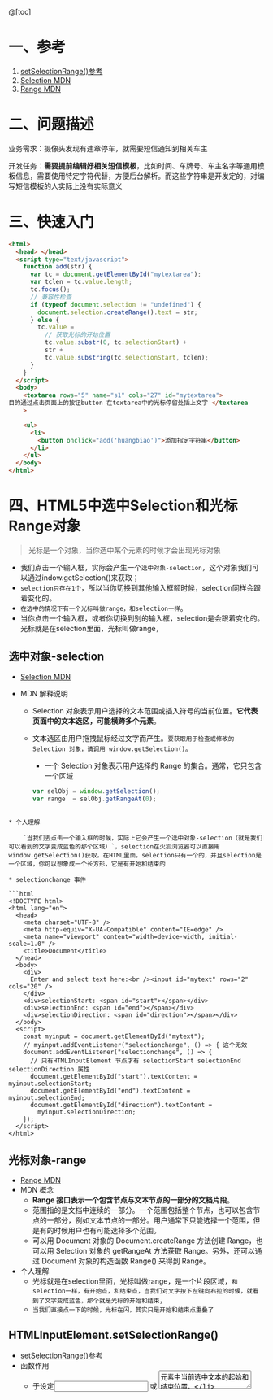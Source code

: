 @[toc]

# 一、参考
1. [setSelectionRange()参考](https://developer.mozilla.org/zh-CN/docs/Web/API/HTMLInputElement/setSelectionRange)
2. [Selection MDN](https://developer.mozilla.org/zh-CN/docs/Web/API/Selection)
3. [Range MDN](https://developer.mozilla.org/zh-CN/docs/Web/API/Range)

# 二、问题描述

业务需求：摄像头发现有违章停车，就需要短信通知到相关车主

开发任务：**需要提前编辑好相关短信模板**，比如时间、车牌号、车主名字等通用模板信息，需要使用特定字符代替，方便后台解析。而这些字符串是开发定的，对编写短信模板的人实际上没有实际意义

# 三、快速入门

```html
<html>
  <head> </head>
  <script type="text/javascript">
    function add(str) {
      var tc = document.getElementById("mytextarea");
      var tclen = tc.value.length;
      tc.focus();
      // 兼容性检查
      if (typeof document.selection != "undefined") {
        document.selection.createRange().text = str;
      } else {
        tc.value =
          // 获取光标的开始位置
          tc.value.substr(0, tc.selectionStart) +
          str +
          tc.value.substring(tc.selectionStart, tclen);
      }
    }
  </script>
  <body>
    <textarea rows="5" name="s1" cols="27" id="mytextarea">
目的通过点击页面上的按钮button 在textarea中的光标停留处插上文字 </textarea
    >

    <ul>
      <li>
        <button onclick="add('huangbiao')">添加指定字符串</button>
      </li>
    </ul>
  </body>
</html>
```

# 四、HTML5中选中Selection和光标Range对象
> 光标是一个对象，当你选中某个元素的时候才会出现光标对象

* 我们点击一个输入框，实际会产生一个`选中对象-selection`，这个对象我们可以通过indow.getSelection()来获取；
* `selection只存在1个`，所以当你切换到其他输入框额时候，selection同样会跟着变化的。
* `在选中的情况下有一个光标叫做range，和selection一样`。
* 当你点击一个输入框，或者你切换到别的输入框，selection是会跟着变化的。光标就是在selection里面，光标叫做range，



## 选中对象-selection
* [Selection MDN](https://developer.mozilla.org/zh-CN/docs/Web/API/Selection)

* MDN 解释说明
    
    * Selection 对象表示用户选择的文本范围或插入符号的当前位置。**它代表页面中的文本选区，可能横跨多个元素**。
  * 文本选区由用户拖拽鼠标经过文字而产生。`要获取用于检查或修改的 Selection 对象，请调用 window.getSelection()`。
	* 一个 Selection 对象表示用户选择的 Range 的集合。通常，它只包含一个区域
	
	```js
	var selObj = window.getSelection();
	var range  = selObj.getRangeAt(0);
```
    
* 个人理解

    `当我们去点击一个输入框的时候，实际上它会产生一个选中对象-selection（就是我们可以看到的文字变成蓝色的那个区域）`，selection在火狐浏览器可以直接用 window.getSelection()获取，在HTML里面，selection只有一个的，并且selection是一个区域，你可以想象成一个长方形，它是有开始和结束的

* selectionchange 事件

```html
<!DOCTYPE html>
<html lang="en">
  <head>
    <meta charset="UTF-8" />
    <meta http-equiv="X-UA-Compatible" content="IE=edge" />
    <meta name="viewport" content="width=device-width, initial-scale=1.0" />
    <title>Document</title>
  </head>
  <body>
    <div>
      Enter and select text here:<br /><input id="mytext" rows="2" cols="20" />
    </div>
    <div>selectionStart: <span id="start"></span></div>
    <div>selectionEnd: <span id="end"></span></div>
    <div>selectionDirection: <span id="direction"></span></div>
  </body>
  <script>
    const myinput = document.getElementById("mytext");
    // myinput.addEventListener("selectionchange", () => { 这个无效
    document.addEventListener("selectionchange", () => {
      // 只有HTMLInputElement 节点才有 selectionStart selectionEnd selectionDirection 属性
      document.getElementById("start").textContent = myinput.selectionStart;
      document.getElementById("end").textContent = myinput.selectionEnd;
      document.getElementById("direction").textContent =
        myinput.selectionDirection;
    });
  </script>
</html>
```

##  光标对象-range
* [Range MDN](https://developer.mozilla.org/zh-CN/docs/Web/API/Range)
* MDN 概念
  * **Range 接口表示一个包含节点与文本节点的一部分的文档片段**。
  * 范围指的是文档中连续的一部分。一个范围包括整个节点，也可以包含节点的一部分，例如文本节点的一部分。用户通常下只能选择一个范围，但是有的时候用户也有可能选择多个范围。
  * 可以用 Document 对象的 Document.createRange 方法创建 Range，也可以用 Selection 对象的 getRangeAt 方法获取 Range。另外，还可以通过 Document 对象的构造函数 Range() 来得到 Range。
* 个人理解
  * 光标就是在selection里面，光标叫做range，是一个片段区域，`和selection一样，有开始点，和结束点，当我们对文字按下左键向右拉的时候，就看到了文字变成蓝色，那个就是光标的开始和结束`，
  * `当我们直接点一下的时候，光标在闪，其实只是开始和结束点重叠了`



## HTMLInputElement.setSelectionRange()

* [setSelectionRange()参考](https://developer.mozilla.org/zh-CN/docs/Web/API/HTMLInputElement/setSelectionRange)
* 函数作用
  * 于设定<input> 或 <textarea> 元素中当前选中文本的起始和结束位置。
  * 个人理解：`设置光标的位置`
* 属性
  * selectionStart
    `被选中的第一个字符的位置索引，从0开始`。如果这个值比元素的 value 长度还大，则会被看作 value 最后一个位置的索引。
  * selectionEnd
    `被选中的最后一个字符的 下一个 位置索引`。如果这个值比元素的value长度还大，则会被看作value最后一个位置的索引。
  * selectionDirection 可选
    `一个表示选择方向的字符串`，可能的值有： "forward" 、    "backward"、	"none" 默认值，表示方向未知或不相关。



# 五、代码集合



## 5.1选中input表单的内容，展示位置

```html
<!DOCTYPE html>
<html lang="en">
  <head>
    <meta charset="UTF-8" />
    <meta http-equiv="X-UA-Compatible" content="IE=edge" />
    <meta name="viewport" content="width=device-width, initial-scale=1.0" />
    <title>Document</title>
  </head>
  <body>
    <div>
      Enter and select text here:<br /><input id="mytext" rows="2" cols="20" />
    </div>
    <div>selectionStart: <span id="start"></span></div>
    <div>selectionEnd: <span id="end"></span></div>
    <div>selectionDirection: <span id="direction"></span></div>
  </body>
  <script>
    const myinput = document.getElementById("mytext");
    // myinput.addEventListener("selectionchange", () => { 这个无效
    document.addEventListener("selectionchange", () => {
      // 只有HTMLInputElement 节点才有 selectionStart selectionEnd selectionDirection 属性
      document.getElementById("start").textContent = myinput.selectionStart;
      document.getElementById("end").textContent = myinput.selectionEnd;
      document.getElementById("direction").textContent =
        myinput.selectionDirection;
    });
  </script>
</html>

```



## 5.2 在文本控件的光标位置添加 字符串

```html
<html>
  <head> </head>
  <script type="text/javascript">
    function add(str) {
      var tc = document.getElementById("mytextarea");
      var tclen = tc.value.length;
      tc.focus();
      if (typeof document.selection != "undefined") {
        document.selection.createRange().text = str;
      } else {
        tc.value =
          // 获取光标的开始位置
          tc.value.substr(0, tc.selectionStart) +
          str +
          tc.value.substring(tc.selectionStart, tclen);
      }
    }

    // 文本表单内容全部选中
    function selectAll() {
      var tc = document.getElementById("mytextarea");
      // textarea 内容全部选中
      tc.select();
      // 聚焦选中
      tc.focus();
    }

    function selectPos() {
      var start = 5,
        end = 10;
      var tc = document.getElementById("mytextarea");
      // 没有选中，默认全部是从 0 开始
      console.log(tc.selectionStart);
      // 没有选中区域，则和 selectionStart 在相同的位置
      console.log(tc.selectionEnd);
      // 设置选中的区域，不会在浏览器中高亮选中的内容
      tc.setSelectionRange(start, end);
      // 选中的开始位置
      console.log(tc.selectionStart);
      // 选中的结束位置
      console.log(tc.selectionEnd);
      var str = "huangbiao";
      var tclen = tc.value.length;
      tc.value =
        tc.value.substr(0, tc.selectionStart) +
        str +
        tc.value.substring(tc.selectionStart, tclen);
    }

    function getSelectObj() {
      // 获取用户页面选中的对象
      var selObj = window.getSelection();
      // 调用 Selection.toString() 方法会返回被选中区域中的纯文本。
      window.alert(selObj);
    }

    function getRangeObj() {
      var selObj = window.getSelection();
      // 获取Range 对象
      var range = selObj.getRangeAt(0);
      console.log(range);
    }
  </script>
  <body>
    <textarea rows="5" name="s1" cols="27" id="mytextarea">
目的通过点击页面上的按钮button 在textarea中的光标停留处插上文字 </textarea
    >

    <ul>
      <li>
        <button onclick="selectAll()">
          全部选中
        </button>
      </li>
      <li>
        <button onclick="add('huangbiao')">添加指定字符串</button>
      </li>
      <li>
        <button onclick="selectPos()">
          自定义选中的位置
        </button>
      </li>
      <li>
        <button onclick="getSelectObj()">
          获取选中的值
        </button>
      </li>
      <li>
        <button onclick="getRangeObj()">
          获取选中的Range对象
        </button>
      </li>
    </ul>
  </body>
</html>
```



## 5.3 自定义光标位置 或者 删除选中内容

```html
<html>
  <head> </head>
  <script type="text/javascript">
    // 要把元素清空
    function clearContent() {
      var p = document.getElementById("mytextarea"),
        s = window.getSelection(),
        r = document.createRange();
        debugger
      // 兼容 contenteditable="true" 属性 和 input 表单两种情况
      p.innerHTML = "\u00a0";
      // 光标选中节点
      r.selectNodeContents(p);
      // 选中对象 删除所有的光标
      s.removeAllRanges();
      // 选中对象 插入自定义的光标对象
      s.addRange(r);
      // 将光标选中的对象删除
      // document.execCommand("delete", false, null);
    }

    // 将光标放在第一个位置
    function addFirst() {
      var p = document.getElementById("mytextarea"),
        s = window.getSelection(),
        r = document.createRange();
      // 设置光标在 p 控件的开始位置
      r.setStart(p, 0);
      // 设置光标在 p 控件的结束位置
      r.setEnd(p, 0);
      // 选中对象 删除所有的光标
      s.removeAllRanges();
      // 选中对象 插入自定义的光标对象
      s.addRange(r);
      // 聚焦到可编辑的文本控件中
      p.focus();
    }
  </script>
  <body>
    <div contenteditable="true" id="mytextarea">
      我是一句优美的语言
    </div>
    <ul>
      <li>
        <button onclick="addFirst()">将光标放在第一个位置</button>
      </li>
      <li>
        <button onclick="clearContent()">要把元素清空</button>
      </li>
    </ul>
  </body>
</html>
```



## 5.4在contenteditable属性标签中光标位置添加文本



```html
<!DOCTYPE html>
<html lang="en">
<head>
    <meta charset="UTF-8">
    <title></title>
    <style>#edit{height:500px;width:500px;border:1px solid red;}</style>
</head>
<body>
    <div id="edit" contenteditable></div>
    <input type="text" id="emojiInput">
    <button id="sendEmoji">发送表情</button>

    <script>
        var sendEmoji = document.getElementById('sendEmoji')

        // 定义最后光标对象
        var lastEditRange;

        // 编辑框点击事件
        document.getElementById('edit').onclick = function() {
            // 获取选定对象
            var selection = getSelection()
            // 设置最后光标对象
            lastEditRange = selection.getRangeAt(0)
        }

        // 编辑框按键弹起事件
        document.getElementById('edit').onkeyup = function() {
            // 获取选定对象
            var selection = getSelection()
            // 设置最后光标对象
            lastEditRange = selection.getRangeAt(0)
        }

        // 表情点击事件
        document.getElementById('sendEmoji').onclick = function() {
            // 获取编辑框对象
            var edit = document.getElementById('edit')
            // 获取输入框对象
            var emojiInput = document.getElementById('emojiInput')
            // 编辑框设置焦点
            edit.focus()
            // 获取选定对象
            var selection = getSelection()
            // 判断是否有最后光标对象存在
            if (lastEditRange) {
                // 存在最后光标对象，选定对象清除所有光标并添加最后光标还原之前的状态
                selection.removeAllRanges()
                selection.addRange(lastEditRange)
            }
            // 判断选定对象范围是编辑框还是文本节点
            if (selection.anchorNode.nodeName != '#text') {
                // 如果是编辑框范围。则创建表情文本节点进行插入
                var emojiText = document.createTextNode(emojiInput.value)
                
                if (edit.childNodes.length > 0) {
                    // 如果文本框的子元素大于0，则表示有其他元素，则按照位置插入表情节点
                    for (var i = 0; i < edit.childNodes.length; i++) {
                        if (i == selection.anchorOffset) {
                            edit.insertBefore(emojiText, edit.childNodes[i])
                        }
                    }
                } else {
                    // 否则直接插入一个表情元素
                    edit.appendChild(emojiText)
                }
                // 创建新的光标对象
                var range = document.createRange()
                // 光标对象的范围界定为新建的表情节点
                range.selectNodeContents(emojiText)
                // 光标位置定位在表情节点的最大长度
                range.setStart(emojiText, emojiText.length)
                // 使光标开始和光标结束重叠
                range.collapse(true)
                // 清除选定对象的所有光标对象
                selection.removeAllRanges()
                // 插入新的光标对象
                selection.addRange(range)
            } else {
                // 如果是文本节点则先获取光标对象
                var range = selection.getRangeAt(0)
                // 获取光标对象的范围界定对象，一般就是textNode对象
                var textNode = range.startContainer;
                // 获取光标位置
                var rangeStartOffset = range.startOffset;
                // 文本节点在光标位置处插入新的表情内容
                textNode.insertData(rangeStartOffset, emojiInput.value)
                // 光标移动到到原来的位置加上新内容的长度
                range.setStart(textNode, rangeStartOffset + emojiInput.value.length)
                // 光标开始和光标结束重叠
                range.collapse(true)
                // 清除选定对象的所有光标对象
                selection.removeAllRanges()
                // 插入新的光标对象
                selection.addRange(range)
            }
            // 无论如何都要记录最后光标对象
            lastEditRange = selection.getRangeAt(0)
        }
    </script>
</body>
</html>
```



